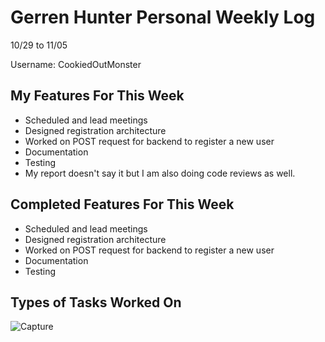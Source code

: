# Gerren Hunter Personal Weekly Log

10/29 to 11/05

Username: CookiedOutMonster

## My Features For This Week

- Scheduled and lead meetings
- Designed registration architecture
- Worked on POST request for backend to register a new user
- Documentation
- Testing
- My report doesn't say it but I am also doing code reviews as well. 


## Completed Features For This Week

- Scheduled and lead meetings
- Designed registration architecture
- Worked on POST request for backend to register a new user
- Documentation
- Testing

## Types of Tasks Worked On
![Capture](https://github.com/COSC-499-W2023/year-long-project-team-21/assets/44909431/5ab3d731-43c8-4cf2-a722-063998ef6cee)
